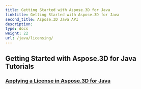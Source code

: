```yaml
---
title: Getting Started with Aspose.3D for Java
linktitle: Getting Started with Aspose.3D for Java
second_title: Aspose.3D Java API
description: 
type: docs
weight: 22
url: /java/licensing/
---
```


## Getting Started with Aspose.3D for Java Tutorials
### [Applying a License in Aspose.3D for Java](./applying-license-in-aspose-3d/)